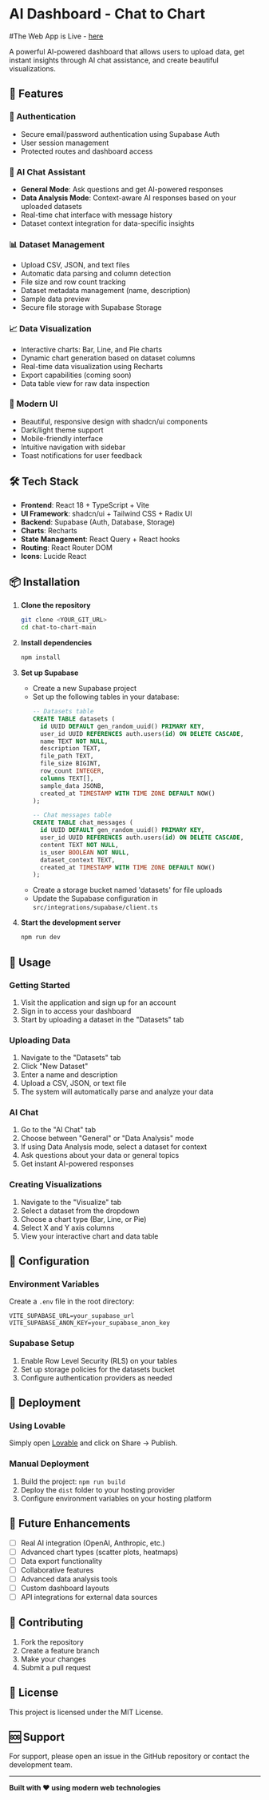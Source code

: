 # AI Dashboard - Chat to Chart
#The Web App is Live - [here]([url](https://ai-analytics-dashboard-7i5iyzkxt-qamarali01s-projects.vercel.app/))

A powerful AI-powered dashboard that allows users to upload data, get instant insights through AI chat assistance, and create beautiful visualizations.

## 🚀 Features

### 🔐 Authentication
- Secure email/password authentication using Supabase Auth
- User session management
- Protected routes and dashboard access

### 💬 AI Chat Assistant
- **General Mode**: Ask questions and get AI-powered responses
- **Data Analysis Mode**: Context-aware AI responses based on your uploaded datasets
- Real-time chat interface with message history
- Dataset context integration for data-specific insights

### 📊 Dataset Management
- Upload CSV, JSON, and text files
- Automatic data parsing and column detection
- File size and row count tracking
- Dataset metadata management (name, description)
- Sample data preview
- Secure file storage with Supabase Storage

### 📈 Data Visualization
- Interactive charts: Bar, Line, and Pie charts
- Dynamic chart generation based on dataset columns
- Real-time data visualization using Recharts
- Export capabilities (coming soon)
- Data table view for raw data inspection

### 🎨 Modern UI
- Beautiful, responsive design with shadcn/ui components
- Dark/light theme support
- Mobile-friendly interface
- Intuitive navigation with sidebar
- Toast notifications for user feedback

## 🛠️ Tech Stack

- **Frontend**: React 18 + TypeScript + Vite
- **UI Framework**: shadcn/ui + Tailwind CSS + Radix UI
- **Backend**: Supabase (Auth, Database, Storage)
- **Charts**: Recharts
- **State Management**: React Query + React hooks
- **Routing**: React Router DOM
- **Icons**: Lucide React

## 📦 Installation

1. **Clone the repository**
   ```bash
   git clone <YOUR_GIT_URL>
   cd chat-to-chart-main
   ```

2. **Install dependencies**
   ```bash
   npm install
   ```

3. **Set up Supabase**
   - Create a new Supabase project
   - Set up the following tables in your database:
     ```sql
     -- Datasets table
     CREATE TABLE datasets (
       id UUID DEFAULT gen_random_uuid() PRIMARY KEY,
       user_id UUID REFERENCES auth.users(id) ON DELETE CASCADE,
       name TEXT NOT NULL,
       description TEXT,
       file_path TEXT,
       file_size BIGINT,
       row_count INTEGER,
       columns TEXT[],
       sample_data JSONB,
       created_at TIMESTAMP WITH TIME ZONE DEFAULT NOW()
     );

     -- Chat messages table
     CREATE TABLE chat_messages (
       id UUID DEFAULT gen_random_uuid() PRIMARY KEY,
       user_id UUID REFERENCES auth.users(id) ON DELETE CASCADE,
       content TEXT NOT NULL,
       is_user BOOLEAN NOT NULL,
       dataset_context TEXT,
       created_at TIMESTAMP WITH TIME ZONE DEFAULT NOW()
     );
     ```
   - Create a storage bucket named 'datasets' for file uploads
   - Update the Supabase configuration in `src/integrations/supabase/client.ts`

4. **Start the development server**
   ```bash
   npm run dev
   ```

## 🎯 Usage

### Getting Started
1. Visit the application and sign up for an account
2. Sign in to access your dashboard
3. Start by uploading a dataset in the "Datasets" tab

### Uploading Data
1. Navigate to the "Datasets" tab
2. Click "New Dataset"
3. Enter a name and description
4. Upload a CSV, JSON, or text file
5. The system will automatically parse and analyze your data

### AI Chat
1. Go to the "AI Chat" tab
2. Choose between "General" or "Data Analysis" mode
3. If using Data Analysis mode, select a dataset for context
4. Ask questions about your data or general topics
5. Get instant AI-powered responses

### Creating Visualizations
1. Navigate to the "Visualize" tab
2. Select a dataset from the dropdown
3. Choose a chart type (Bar, Line, or Pie)
4. Select X and Y axis columns
5. View your interactive chart and data table

## 🔧 Configuration

### Environment Variables
Create a `.env` file in the root directory:
```env
VITE_SUPABASE_URL=your_supabase_url
VITE_SUPABASE_ANON_KEY=your_supabase_anon_key
```

### Supabase Setup
1. Enable Row Level Security (RLS) on your tables
2. Set up storage policies for the datasets bucket
3. Configure authentication providers as needed

## 🚀 Deployment

### Using Lovable
Simply open [Lovable](https://lovable.dev/projects/64971f48-3c26-4ffc-ae9d-e58ab5357233) and click on Share -> Publish.

### Manual Deployment
1. Build the project: `npm run build`
2. Deploy the `dist` folder to your hosting provider
3. Configure environment variables on your hosting platform

## 🔮 Future Enhancements

- [ ] Real AI integration (OpenAI, Anthropic, etc.)
- [ ] Advanced chart types (scatter plots, heatmaps)
- [ ] Data export functionality
- [ ] Collaborative features
- [ ] Advanced data analysis tools
- [ ] Custom dashboard layouts
- [ ] API integrations for external data sources

## 🤝 Contributing

1. Fork the repository
2. Create a feature branch
3. Make your changes
4. Submit a pull request

## 📄 License

This project is licensed under the MIT License.

## 🆘 Support

For support, please open an issue in the GitHub repository or contact the development team.

---

**Built with ❤️ using modern web technologies**
